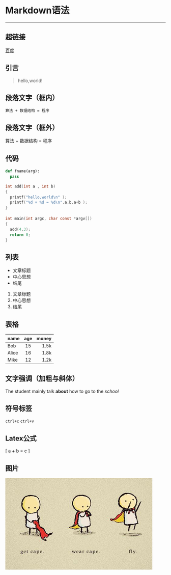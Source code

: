 # Markdown语法
------------------
## 超链接
[百度](www.baidu.com)

## 引言
> hello,world!

## 段落文字（框内）
    算法 + 数据结构 = 程序
## 段落文字（框外）
算法 + 数据结构 = 程序

## 代码
```python
def fname(arg):
  pass
```
```c
int add(int a , int b)
{
  printf("hello,world\n" );
  printf("%d + %d = %d\n",a,b,a+b );
}

int main(int argc, char const *argv[])
{
  add(4,3);
  return 0;
}
```
## 列表
- 文章标题
- 中心思想
- 结尾

1. 文章标题
2. 中心思想
3. 结尾

## 表格
| name  | age | money |
|:----- |:---:| -----:|
| Bob   | 15  |  1.5k |
| Alice | 16  |  1.8k |
| Mike  | 12  |  1.2k |

## 文字强调（加粗与斜体）
The student mainly talk **about** how to go to the *school*

## 符号标签
`ctrl+c` `ctrl+v`

## Latex公式
\[
a + b = c
\]

## 图片
![ls](ls.png)
